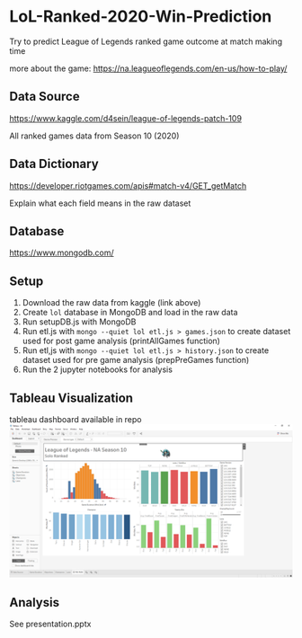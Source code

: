 # LoL-Ranked-2020-Win-Prediction
Try to predict League of Legends ranked game outcome at match making time

more about the game: https://na.leagueoflegends.com/en-us/how-to-play/

## Data Source
https://www.kaggle.com/d4sein/league-of-legends-patch-109

All ranked games data from Season 10 (2020)

## Data Dictionary
https://developer.riotgames.com/apis#match-v4/GET_getMatch

Explain what each field means in the raw dataset

## Database
https://www.mongodb.com/

## Setup
1) Download the raw data from kaggle (link above)
2) Create `lol` database in MongoDB and load in the raw data
3) Run setupDB.js with MongoDB
4) Run etl.js with `mongo --quiet lol etl.js > games.json` to create dataset used for post game analysis (printAllGames function)
5) Run etl,js with `mongo --quiet lol etl.js > history.json` to create dataset used for pre game analysis (prepPreGames function)
6) Run the 2 jupyter notebooks for analysis

## Tableau Visualization
tableau dashboard available in repo
![alt text](https://github.com/dudehacker/LoL-Ranked-2020-Win-Prediction/blob/main/dashboard.png?raw=true)

## Analysis
See presentation.pptx

